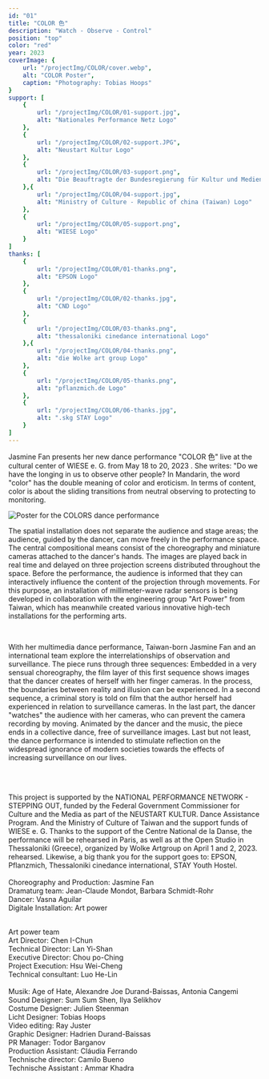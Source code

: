 ```yaml
---
id: "01"
title: "COLOR ⾊"
description: "Watch - Observe - Control"
position: "top"
color: "red"
year: 2023
coverImage: {
    url: "/projectImg/COLOR/cover.webp",
    alt: "COLOR Poster",
    caption: "Photography: Tobias Hoops"
}
support: [
    {
        url: "/projectImg/COLOR/01-support.jpg",
        alt: "Nationales Performance Netz Logo"
    },
    {
        url: "/projectImg/COLOR/02-support.JPG",
        alt: "Neustart Kultur Logo"
    },
    {
        url: "/projectImg/COLOR/03-support.png",
        alt: "Die Beauftragte der Bundesregierung für Kultur und Medien Logo"
    },{
        url: "/projectImg/COLOR/04-support.jpg",
        alt: "Ministry of Culture - Republic of china (Taiwan) Logo"
    },
    {
        url: "/projectImg/COLOR/05-support.png",
        alt: "WIESE Logo"
    }
]
thanks: [
    {
        url: "/projectImg/COLOR/01-thanks.png",
        alt: "EPSON Logo"
    },
    {
        url: "/projectImg/COLOR/02-thanks.jpg",
        alt: "CND Logo"
    },
    {
        url: "/projectImg/COLOR/03-thanks.png",
        alt: "thessaloniki cinedance international Logo"
    },{
        url: "/projectImg/COLOR/04-thanks.png",
        alt: "die Wolke art group Logo"
    },
    {
        url: "/projectImg/COLOR/05-thanks.png",
        alt: "pflanzmich.de Logo"
    },
    {
        url: "/projectImg/COLOR/06-thanks.jpg",
        alt: ".skg STAY Logo"
    }
]
---
```

Jasmine Fan presents her new dance performance "COLOR ⾊" live at the
cultural center of WIESE e. G. from May 18 to 20, 2023 . She writes: "Do we
have the longing in us to observe other people? In Mandarin, the word
"color" has the double meaning of color and eroticism. In terms of content,
color is about the sliding transitions from neutral observing to protecting to
monitoring. 
<br>

![Poster for the COLORS dance performance](/projectImg/COLOR/poster.webp)
<br>

The spatial installation does not separate the audience and stage areas; the
audience, guided by the dancer, can move freely in the performance space.
The central compositional means consist of the choreography and miniature
cameras attached to the dancer's hands. The images are played back in real
time and delayed on three projection screens distributed throughout the
space. Before the performance, the audience is informed that they can
interactively influence the content of the projection through movements. For
this purpose, an installation of millimeter-wave radar sensors is being
developed in collaboration with the engineering group "Art Power" from
Taiwan, which has meanwhile created various innovative high-tech
installations for the performing arts.

<br>

With her multimedia dance performance, Taiwan-born Jasmine Fan and an
international team explore the interrelationships of observation and
surveillance. The piece runs through three sequences: Embedded in a very
sensual choreography, the film layer of this first sequence shows images that
the dancer creates of herself with her finger cameras. In the process, the
boundaries between reality and illusion can be experienced. In a second
sequence, a criminal story is told on film that the author herself had
experienced in relation to surveillance cameras. In the last part, the dancer
"watches" the audience with her cameras, who can prevent the camera
recording by moving. Animated by the dancer and the music, the piece ends
in a collective dance, free of surveillance images. Last but not least, the
dance performance is intended to stimulate reflection on the widespread
ignorance of modern societies towards the effects of increasing surveillance
on our lives.

<br>
<br>

This project is supported by the NATIONAL PERFORMANCE NETWORK -
STEPPING OUT, funded by the Federal Government Commissioner for
Culture and the Media as part of the NEUSTART KULTUR. Dance Assistance
Program. And the Ministry of Culture of Taiwan and the support funds of
WIESE e. G. Thanks to the support of the Centre National de la Danse, the
performance will be rehearsed in Paris, as well as at the Open Studio in
Thessaloniki (Greece), organized by Wolke Artgroup on April 1 and 2, 2023.
rehearsed. Likewise, a big thank you for the support goes to: EPSON,
Pflanzmich, Thessaloniki cinedance international, STAY Youth Hostel.
<br>
<br>
Choreography and Production: Jasmine Fan<br>
Dramaturg team: Jean-Claude Mondot, Barbara Schmidt-Rohr<br>
Dancer: Vasna Aguilar<br>
Digitale Installation: Art power<br><br>

Art power team <br>
Art Director: Chen I-Chun<br>
Technical Director: Lan Yi-Shan<br>
Executive Director: Chou po-Ching<br>
Project Execution: Hsu Wei-Cheng<br>
Technical consultant: Luo He-Lin<br><br>
Musik: Age of Hate, Alexandre Joe Durand-Baissas, Antonia Cangemi<br>
Sound Designer: Sum Sum Shen, Ilya Selikhov<br>
Costume Designer: Julien Steenman<br>
Licht Designer: Tobias Hoops<br>
Video editing: Ray Juster<br>
Graphic Designer: Hadrien Durand-Baissas<br>
PR Manager: Todor Barganov<br>
Production Assistant: Cláudia Ferrando<br>
Technische director: Camilo Bueno<br>
Technische Assistant : Ammar Khadra<br>